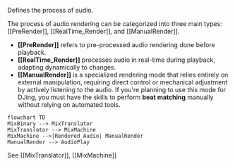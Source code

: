 Defines the process of audio.

The process of audio rendering can be categorized into three main types: [[PreRender]], [[RealTime_Render]], and [[ManualRender]].

- **[[PreRender]]** refers to pre-processed audio rendering done before playback.
- **[[RealTime_Render]]** processes audio in real-time during playback, adapting dynamically to changes.
- **[[ManualRender]]** is a specialized rendering mode that relies entirely on external manipulation, requiring direct control or mechanical adjustment by actively listening to the audio.
	If you're planning to use this mode for DJing, you must have the skills to perform **beat matching** manually without relying on automated tools.

```mermaid
flowchart TD
MixBinary --> MixTranslator
MixTranslator --> MixMachine
MixMachine -->|Rendered Audio| ManualRender
ManualRender --> AudioPlay
```



See [[MixTranslator]], [[MixMachine]] 